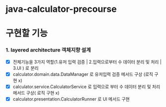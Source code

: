 # java-calculator-precourse

# 구현할 기능
### 1. layered architecture 객체지향 설계 
   - [x] 전체기능을 3가지 역할(1.유저 입력 검증 | 2.입력으로부터 수 데이터 분리 및 처리 | 3.UI ) 로 분리
   - [x] calculator.domain.data.DataManager 로 유저입력 검증 메서드 구상 (로직 구현 x)
   - [x] calculator.service.CalculatorService 로 입력으로 부터 수 데이터 분리 및 처리 메서드 구상( 로직 구현 x)
   - [x] calculator.presentation.CalculatorRunner 로 UI 메서드 구현